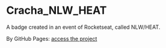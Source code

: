 # Cracha_NLW_HEAT
A badge created in an event of Rocketseat, called NLW/HEAT.

By GitHub Pages: [access the project](https://guilhermemarques1.github.io/Cracha_NLW_HEAT/)
